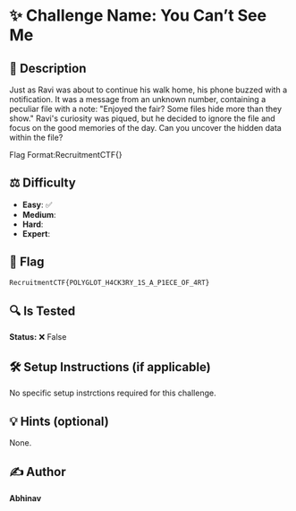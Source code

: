 # ✨ Challenge Name: **You Can’t See Me**

## 📜 Description
Just as Ravi was about to continue his walk home, his phone buzzed with a notification. 
It was a message from an unknown number, containing a peculiar file with a note: "Enjoyed the fair? 
Some files hide more than they show." Ravi's curiosity was piqued, but he decided to ignore the file and focus on the good memories of the day.
Can you uncover the hidden data within the file?

Flag Format:RecruitmentCTF{}


## ⚖️ Difficulty
- **Easy**: ✅
- **Medium**: 
- **Hard**: 
- **Expert**: 

## 🚩 Flag
`RecruitmentCTF{POLYGLOT_H4CK3RY_1S_A_P1ECE_OF_4RT}`

## 🔍 Is Tested
**Status:** ❌ False

## 🛠️ Setup Instructions (if applicable)
No specific setup instrctions required for this challenge.

## 💡 Hints (optional)
None.

## ✍️ Author
**Abhinav**
